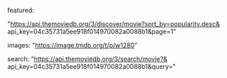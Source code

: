 featured:

"https://api.themoviedb.org/3/discover/movie?sort_by=popularity.desc&
api_key=04c35731a5ee918f014970082a0088b1&page=1"

images:
"https://image.tmdb.org/t/p/w1280"

search:
"https://api.themoviedb.org/3/search/movie?&
api_key=04c35731a5ee918f014970082a0088b1&query="
